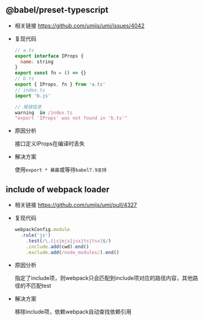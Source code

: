 ## @babel/preset-typescript
- 相关链接
  https://github.com/umijs/umi/issues/4042
- 复现代码
  ```js
  // a.ts
  export interface IProps {
    name: string
  }
  export const fn = () => {}
  // b.ts
  export { IProps, fn } from 'a.ts'
  // index.ts
  import 'b.js'

  // 报错信息
  warning  in /index.ts
  "export 'IProps' was not found in 'b.ts'"
  ```
- 原因分析

    接口定义IProps在编译时丢失
- 解决方案

    使用`export * 暴露`或等待`babel7.9支持`

## include of webpack loader
- 相关链接
  https://github.com/umijs/umi/pull/4327
- 复现代码
  ```js
  webpackConfig.module
    .rule('js')
      .test(/\.(js|mjs|jsx|ts|tsx)$/)
      .include.add(cwd).end()
      .exclude.add(/node_modules/).end()
  ```
- 原因分析

  指定了include项，则webpack只会匹配到include项对应的路径内容，其他路径的不匹配test

- 解决方案

  移除include项，依赖webpack自动查找依赖引用
  